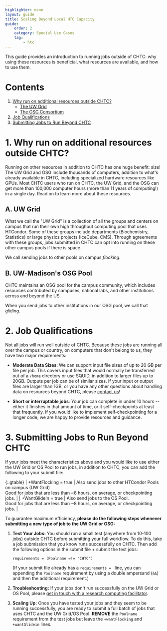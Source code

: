 ```yaml
---
highlighter: none
layout: guide
title: Scaling Beyond Local HTC Capacity
guide:
    order: 2
    category: Special Use Cases
    tag:
        - htc
---
```



This guide provides an introduction to running jobs outside of CHTC: why
using these resources is beneficial, what resources are available, and
how to use them.

Contents
========

1.  [Why run on additional resources outside CHTC?](#why)
    -   [The UW Grid](#uw)
    -   [The OSG Consortium](#osg)
2.  [Job Qualifications](#job)
3.  [Submitting Jobs to Run Beyond CHTC](#submit)


<a name="why"></a>

**1. Why run on additional resources outside CHTC?**
================================================

Running on other resources in addition to CHTC has one huge benefit:
size! The UW Grid and OSG include thousands of computers,
addition to what\'s already available in CHTC, including specialized 
hardware resources like GPUs. Most CHTC users who run
on CHTC, the UW Grid, and the OSG can get more than 100,000 computer
hours (more than 11 years of computing!) in a single day. Read on to
learn more about these resources.

<a name="uw"></a>

A. UW Grid
--------------

What we call the \"UW Grid\" is a collection of all the groups and
centers on campus that run their own high throughput computing pool that
uses HTCondor. Some of these groups include departments (Biochemistry,
Statistics) or large physics projects (IceCube, CMS). Through agreements
with these groups, jobs submitted in CHTC can opt into running on these
other campus pools if there is space.

We call sending jobs to other pools on campus *flocking*.

<a name="osg"></a>

B. UW-Madison's OSG Pool
------------------------------

CHTC maintains an OSG pool for the campus community, which includes 
resources contributed by campuses, national labs, and other institutions 
across and beyond the US.

When you send jobs to other institutions in our OSG pool, we call that *gliding*.


<a name="job"></a>

**2. Job Qualifications**
=====================

Not all jobs will run well outside of CHTC. Because these jobs are
running all over the campus or country, on computers that don\'t belong
to us, they have two major requirements:

-   **Moderate Data Sizes**: We can support input file sizes of up to 
	20 GB per file per job. This covers input files that would normally be 
	transferred out of a `/home` directory or use SQUID, in addition to larger 
	files up to 20GB. Outputs per job can be of similar sizes. If your input or 
	output files are larger than 1GB, or you have any other questions about 
	handling data on resources beyond CHTC, please [contact us](mailto:chtc@cs.wisc.edu)! 

-   **Short or interruptable jobs**: Your job can complete in under 10 hours
    \-- either it finishes in that amount of time, or it
    self-checkpoints at least that frequently. If you would like to implement
    self-checkpointing for a longer code, we are happy to provide resources 
    and guidance. 


<a name="submit"></a>

**3. Submitting Jobs to Run Beyond CHTC**
=====================================

If your jobs meet the characteristics above and you would like to use
either the UW Grid or OS Pool to run jobs, in addition to CHTC, you can add
the following to your submit file:

{:.gtable}
  | +WantFlocking = true | Also send jobs to other HTCondor Pools on campus (UW Grid)<br>Good for jobs that are less than \~8 hours, on average, or checkpointing jobs. |
  | +WantGlideIn = true  | Also send jobs to the OS Pool. <br> Good for jobs that are less than \~8 hours, on average, or checkpointing jobs. |

To guarantee maximum efficiency, **please do the following steps
whenever submitting a new type of job to the UW Grid or OSG:**

1.  **Test Your Jobs:** You should run a small test (anywhere from
    10-100 jobs) outside CHTC before submitting your full workflow. To
    do this, take a job submission that you know runs successfully on
    CHTC. Then add the following options in the submit file + submit the
    test jobs:

    ``` {.sub}
    requirements = (Poolname =!= "CHTC")
    ```

    (If your submit file already has a `requirements = ` line, you can
    appending the `Poolname` requirement by using a double ampersand
    (`&&`) and then the additional requirement.)

2.  **Troubleshooting:** If your jobs don\'t run successfully on the UW
    Grid or OS Pool, please [get in touch with a research computing
    facilitator](get-help.html).  
    
3.  **Scaling Up:** Once you have tested your jobs and they seem to be
    running successfully, you are ready to submit a full batch of jobs
    that uses CHTC and the UW Grid/OS Pool. **REMOVE** the `Poolname`
    requirement from the test jobs but leave the `+wantFlocking` and
    `+wantGlidein` lines.
